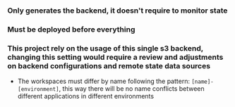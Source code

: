 ### Only generates the backend, it doesn't require to monitor state

### Must be deployed before everything

### This project rely on the usage of this single s3 backend, changing this setting would require a review and adjustments on backend configurations and remote state data sources
- The workspaces must differ by name following the pattern: `[name]-[environment]`, this way there will be no name conflicts between different applications in different environments